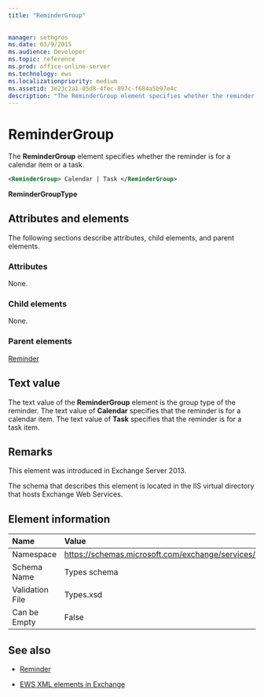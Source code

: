```yaml
---
title: "ReminderGroup"
 
 
manager: sethgros
ms.date: 03/9/2015
ms.audience: Developer
ms.topic: reference
ms.prod: office-online-server
ms.technology: ews
ms.localizationpriority: medium
ms.assetid: 3e23c2a1-05d8-4fec-897c-f684a5b97e4c
description: "The ReminderGroup element specifies whether the reminder is for a calendar item or a task."
---
```


# ReminderGroup

The **ReminderGroup** element specifies whether the reminder is for a calendar item or a task. 
  
```XML
<ReminderGroup> Calendar | Task </ReminderGroup>
```

 **ReminderGroupType**
## Attributes and elements

The following sections describe attributes, child elements, and parent elements.
  
### Attributes

None.
  
### Child elements

None.
  
### Parent elements

[Reminder](reminder.md)
  
## Text value

The text value of the **ReminderGroup** element is the group type of the reminder. The text value of **Calendar** specifies that the reminder is for a calendar item. The text value of **Task** specifies that the reminder is for a task item. 
  
## Remarks

This element was introduced in Exchange Server 2013.
  
The schema that describes this element is located in the IIS virtual directory that hosts Exchange Web Services.
  
## Element information

|**Name**|**Value**|
|:-----|:-----|
|Namespace  <br/> |https://schemas.microsoft.com/exchange/services/2006/types  <br/> |
|Schema Name  <br/> |Types schema  <br/> |
|Validation File  <br/> |Types.xsd  <br/> |
|Can be Empty  <br/> |False  <br/> |
   
## See also

- [Reminder](reminder.md)

- [EWS XML elements in Exchange](ews-xml-elements-in-exchange.md)